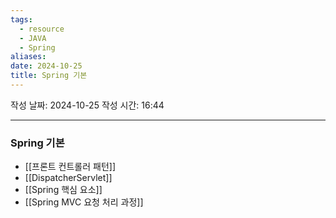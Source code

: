 ```yaml
---
tags:
  - resource
  - JAVA
  - Spring
aliases: 
date: 2024-10-25
title: Spring 기본
---
```


작성 날짜: 2024-10-25
작성 시간: 16:44

---

### Spring 기본

- [[프론트 컨트롤러 패턴]]
- [[DispatcherServlet]]
- [[Spring 핵심 요소]]
- [[Spring MVC 요청 처리 과정]]